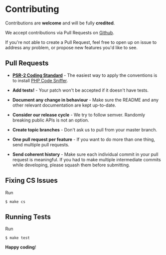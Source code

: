 # Contributing

Contributions are **welcome** and will be fully **credited**.

We accept contributions via Pull Requests on [Github](https://github.com/refinery29/piston).

If you're not able to create a Pull Request, feel free to open up on issue to address any problem, or propose new features you'd like to see.

## Pull Requests

- **[PSR-2 Coding Standard](https://github.com/php-fig/fig-standards/blob/master/accepted/PSR-2-coding-style-guide.md)** - The easiest way to apply the conventions is to install [PHP Code Sniffer](http://pear.php.net/package/PHP_CodeSniffer).

- **Add tests!** - Your patch won't be accepted if it doesn't have tests.

- **Document any change in behaviour** - Make sure the README and any other relevant documentation are kept up-to-date.

- **Consider our release cycle** - We try to follow semver. Randomly breaking public APIs is not an option.

- **Create topic branches** - Don't ask us to pull from your master branch.

- **One pull request per feature** - If you want to do more than one thing, send multiple pull requests.

- **Send coherent history** - Make sure each individual commit in your pull request is meaningful. If you had to make multiple intermediate commits while developing, please squash them before submitting.

## Fixing CS Issues

Run

```
$ make cs
```

## Running Tests

Run

```
$ make test
```

**Happy coding**!
